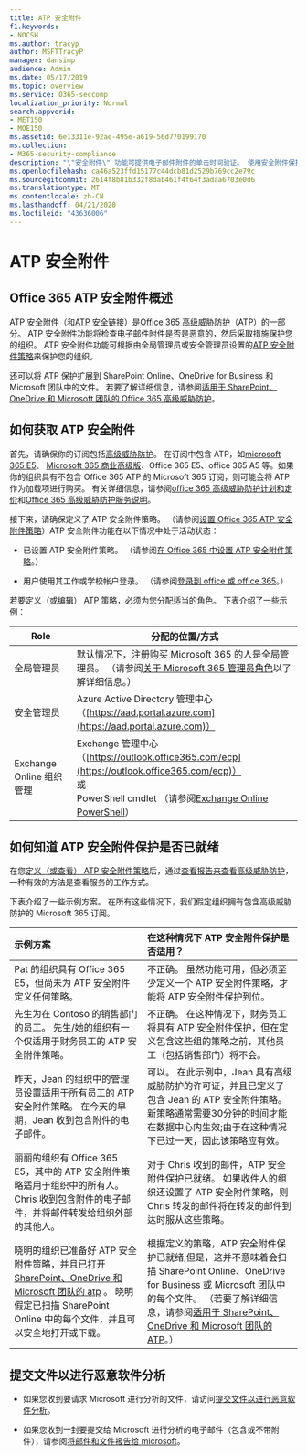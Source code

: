 ```yaml
---
title: ATP 安全附件
f1.keywords:
- NOCSH
ms.author: tracyp
author: MSFTTracyP
manager: dansimp
audience: Admin
ms.date: 05/17/2019
ms.topic: overview
ms.service: O365-seccomp
localization_priority: Normal
search.appverid:
- MET150
- MOE150
ms.assetid: 6e13311e-92ae-495e-a619-56d770199170
ms.collection:
- M365-security-compliance
description: "\"安全附件\" 功能可提供电子邮件附件的单击时间验证。 使用安全附件保护组织免受用户在电子邮件中发送或接收的恶意文件的攻击。"
ms.openlocfilehash: ca46a523ffd15177c44dcb81d2529b769cc2e79c
ms.sourcegitcommit: 2614f8b81b332f8dab461f4f64f3adaa6703e0d6
ms.translationtype: MT
ms.contentlocale: zh-CN
ms.lasthandoff: 04/21/2020
ms.locfileid: "43636006"
---
```

# <a name="atp-safe-attachments"></a>ATP 安全附件

## <a name="overview-of-office-365-atp-safe-attachments"></a>Office 365 ATP 安全附件概述

ATP 安全附件（和[ATP 安全链接](atp-safe-links.md)）是[Office 365 高级威胁防护](office-365-atp.md)（ATP）的一部分。 ATP 安全附件功能将检查电子邮件附件是否是恶意的，然后采取措施保护您的组织。 ATP 安全附件功能可根据由全局管理员或安全管理员设置的[ATP 安全附件策略](set-up-atp-safe-attachments-policies.md)来保护您的组织。

还可以将 ATP 保护扩展到 SharePoint Online、OneDrive for Business 和 Microsoft 团队中的文件。 若要了解详细信息，请参阅[适用于 SharePoint、OneDrive 和 Microsoft 团队的 Office 365 高级威胁防护](atp-for-spo-odb-and-teams.md)。

## <a name="how-to-get-atp-safe-attachments"></a>如何获取 ATP 安全附件

首先，请确保你的订阅包括[高级威胁防护](office-365-atp.md)。 在订阅中包含 ATP，如[microsoft 365 E5](https://www.microsoft.com/microsoft-365/enterprise/home)、 [Microsoft 365 商业高级版](https://www.microsoft.com/microsoft-365/business)、Office 365 E5、office 365 A5 等。如果你的组织具有不包含 Office 365 ATP 的 Microsoft 365 订阅，则可能会将 ATP 作为加载项进行购买。 有关详细信息，请参阅[office 365 高级威胁防护计划和定价](https://products.office.com/exchange/advance-threat-protection)和[Office 365 高级威胁防护服务说明](https://docs.microsoft.com/office365/servicedescriptions/office-365-advanced-threat-protection-service-description)。

接下来，请确保定义了 ATP 安全附件策略。 （请参阅[设置 Office 365 ATP 安全附件策略](set-up-atp-safe-attachments-policies.md)）ATP 安全附件功能在以下情况中处于活动状态：

- 已设置 ATP 安全附件策略。 （请参阅[在 Office 365 中设置 ATP 安全附件策略](set-up-atp-safe-attachments-policies.md)。）

- 用户使用其工作或学校帐户登录。 （请参阅[登录到 office 或 office 365](https://support.office.com/article/b9582171-fd1f-4284-9846-bdd72bb28426)。）

若要定义（或编辑） ATP 策略，必须为您分配适当的角色。 下表介绍了一些示例：

|Role|分配的位置/方式|
|---------|---------|
|全局管理员|默认情况下，注册购买 Microsoft 365 的人是全局管理员。 （请参阅[关于 Microsoft 365 管理员角色](https://docs.microsoft.com/office365/admin/add-users/about-admin-roles)以了解详细信息。）|
|安全管理员|Azure Active Directory 管理中心（[https://aad.portal.azure.com](https://aad.portal.azure.com)）|
|Exchange Online 组织管理|Exchange 管理中心（[https://outlook.office365.com/ecp](https://outlook.office365.com/ecp)） <br>或 <br>  PowerShell cmdlet （请参阅[Exchange Online PowerShell](https://docs.microsoft.com/powershell/exchange/exchange-online/exchange-online-powershell)）|

## <a name="how-to-know-if-atp-safe-attachments-protection-is-in-place"></a>如何知道 ATP 安全附件保护是否已就绪

在您[定义（或查看） ATP 安全附件策略](set-up-atp-safe-attachments-policies.md)后，通过[查看报告来查看高级威胁防护](view-reports-for-atp.md)，一种有效的方法是查看服务的工作方式。

下表介绍了一些示例方案。 在所有这些情况下，我们假定组织拥有包含高级威胁防护的 Microsoft 365 订阅。

|**示例方案**|**在这种情况下 ATP 安全附件保护是否适用？**|
|:-----|:-----|
|Pat 的组织具有 Office 365 E5，但尚未为 ATP 安全附件定义任何策略。|不正确。 虽然功能可用，但必须至少定义一个 ATP 安全附件策略，才能将 ATP 安全附件保护到位。|
|先生为在 Contoso 的销售部门的员工。 先生/她的组织有一个仅适用于财务员工的 ATP 安全附件策略。|不正确。 在这种情况下，财务员工将具有 ATP 安全附件保护，但在定义包含这些组的策略之前，其他员工（包括销售部门）将不会。|
|昨天，Jean 的组织中的管理员设置适用于所有员工的 ATP 安全附件策略。 在今天的早期，Jean 收到包含附件的电子邮件。|可以。 在此示例中，Jean 具有高级威胁防护的许可证，并且已定义了包含 Jean 的 ATP 安全附件策略。 新策略通常需要30分钟的时间才能在数据中心内生效;由于在这种情况下已过一天，因此该策略应有效。|
|丽丽的组织有 Office 365 E5，其中的 ATP 安全附件策略适用于组织中的所有人。 Chris 收到包含附件的电子邮件，并将邮件转发给组织外部的其他人。|对于 Chris 收到的邮件，ATP 安全附件保护已就绪。 如果收件人的组织还设置了 ATP 安全附件策略，则 Chris 转发的邮件将在转发的邮件到达时服从这些策略。|
|晓明的组织已准备好 ATP 安全附件策略，并且已打开[SharePoint、OneDrive 和 Microsoft 团队的 atp](atp-for-spo-odb-and-teams.md) 。 晓明假定已扫描 SharePoint Online 中的每个文件，并且可以安全地打开或下载。|根据定义的策略，ATP 安全附件保护已就绪;但是，这并不意味着会扫描 SharePoint Online、OneDrive for Business 或 Microsoft 团队中的每个文件。 （若要了解详细信息，请参阅[适用于 SharePoint、OneDrive 和 Microsoft 团队的 ATP](atp-for-spo-odb-and-teams.md)。）|

## <a name="submitting-files-for-malware-analysis"></a>提交文件以进行恶意软件分析

- 如果您收到要请求 Microsoft 进行分析的文件，请访问[提交文件以进行恶意软件分析](https://aka.ms/wdsi/submit)。

- 如果您收到一封要提交给 Microsoft 进行分析的电子邮件（包含或不带附件），请参阅[将邮件和文件报告给 microsoft](report-junk-email-messages-to-microsoft.md)。
